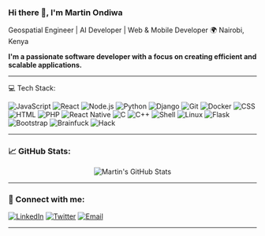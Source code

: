 ### Hi there 👋, I'm Martin Ondiwa

Geospatial Engineer | AI Developer | Web & Mobile Developer
🌍 Nairobi, Kenya

**I'm a passionate software developer with a focus on creating efficient and scalable applications.**

---

💻 Tech Stack:

![JavaScript](https://img.shields.io/badge/-JavaScript-333333?style=for-the-badge&logo=javascript&logoWidth=40&logoHeight=40)
![React](https://img.shields.io/badge/-React-333333?style=for-the-badge&logo=react&logoWidth=40&logoHeight=40)
![Node.js](https://img.shields.io/badge/-Node.js-333333?style=for-the-badge&logo=node.js&logoWidth=40&logoHeight=40)
![Python](https://img.shields.io/badge/-Python-333333?style=for-the-badge&logo=python&logoWidth=40&logoHeight=40)
![Django](https://img.shields.io/badge/-Django-333333?style=for-the-badge&logo=django&logoWidth=40&logoHeight=40)
![Git](https://img.shields.io/badge/-Git-333333?style=for-the-badge&logo=git&logoWidth=40&logoHeight=40)
![Docker](https://img.shields.io/badge/-Docker-333333?style=for-the-badge&logo=docker&logoWidth=40&logoHeight=40)
![CSS](https://img.shields.io/badge/-CSS-333333?style=for-the-badge&logo=css3&logoWidth=40&logoHeight=40)
![HTML](https://img.shields.io/badge/-HTML-333333?style=for-the-badge&logo=html5&logoWidth=40&logoHeight=40)
![PHP](https://img.shields.io/badge/-PHP-333333?style=for-the-badge&logo=php&logoWidth=40&logoHeight=40)
![React Native](https://img.shields.io/badge/-React%20Native-333333?style=for-the-badge&logo=react&logoWidth=40&logoHeight=40)
![C](https://img.shields.io/badge/-C-333333?style=for-the-badge&logo=c&logoWidth=40&logoHeight=40)
![C++](https://img.shields.io/badge/-C++-333333?style=for-the-badge&logo=cplusplus&logoWidth=40&logoHeight=40)
![Shell](https://img.shields.io/badge/-Shell-333333?style=for-the-badge&logo=gnu-bash&logoWidth=40&logoHeight=40)
![Linux](https://img.shields.io/badge/-Linux-333333?style=for-the-badge&logo=linux&logoWidth=40&logoHeight=40)
![Flask](https://img.shields.io/badge/-Flask-333333?style=for-the-badge&logo=flask&logoWidth=40&logoHeight=40)
![Bootstrap](https://img.shields.io/badge/-Bootstrap-333333?style=for-the-badge&logo=bootstrap&logoWidth=40&logoHeight=40)
![Brainfuck](https://img.shields.io/badge/-Brainfuck-333333?style=for-the-badge&logo=brainfuck&logoWidth=40&logoHeight=40)
![Hack](https://img.shields.io/badge/-Hack-333333?style=for-the-badge&logo=hack&logoWidth=40&logoHeight=40)

---

### 📈 GitHub Stats:

<p align="center">
  <img src="https://github-readme-stats.vercel.app/api?username=martinondiwa&show_icons=true&theme=radical&border_radius=50" alt="Martin's GitHub Stats" />
</p>

---

### 🔗 Connect with me:

[![LinkedIn](https://img.shields.io/badge/-LinkedIn-0077B5?style=for-the-badge&logo=linkedin&logoWidth=40&logoHeight=40)](https://www.linkedin.com/in/martin-sure-99ba1a226/)
[![Twitter](https://img.shields.io/badge/-Twitter-1DA1F2?style=for-the-badge&logo=twitter&logoWidth=40&logoHeight=40&logoColor=white)](https://twitter.com/https://x.com/kondiwa_sure?s=09)
[![Email](https://img.shields.io/badge/-Email-D14836?style=for-the-badge&logo=gmail&logoWidth=40&logoHeight=40&logoColor=white)](mailto:suremartin653@gmail.com)

---

